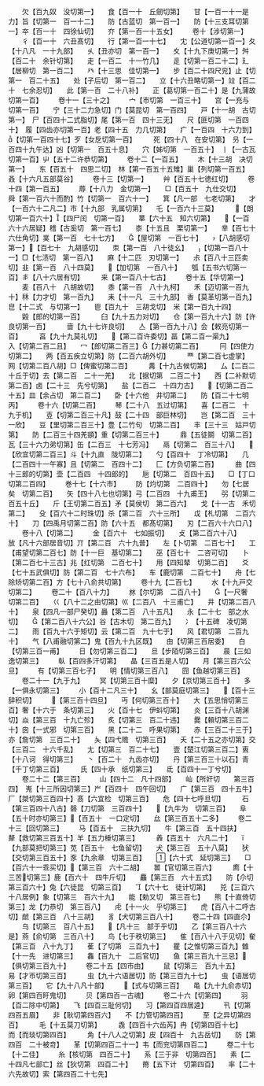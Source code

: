 <!-- { "loadSidebar": true } -->
　　欠【百九奴　没切第一】　　食【百一十　丘劒切第】　　甘【一百一十一是力】旨【切第一　百一十二】　　防【古蓝切　第一百一】　　防【十三支耳切第一】夲【百一十　四徐仙切】　　夰【第一百一十五女】
　　卷十【涉切第一】
　　彳【百一十　六丑髙切】　　行【第一百一十七】　　冘【公道切第一百一】夂【十八凡　一十九部】　　乆【丑亦切　第一百一】　　夊【十九下庚切第一】舛【百二十　余针切第】　　走【一百二　十一竹几】　　辵【切第一百二十二】廴【居柳切　第一百二】　　癶【十三思　佳切第一】　　步【百二十四尺兖】止【切第一　百二十五】　　处【子后切　第一百二】　　立【十六丑略切第一】竝【百二十　七余忍切】　　此【第一百　二十八补】　　正【葛切第一百二十】是【九蒲故切第一百】
　　卷十一【三十之】
　　宀【市切第　一百三十】　　宫【一充与　切第一百】　　宁【三十二力急切】门【莫昆切　第一百四】　　戸【十一胡　古切第一】　尸【百四十二式脂切】尾【第一百　四十三无】　　尺【匪切第　一百四十】　履【四齿亦切第一百】老【四十五　力几切第】　　疒【一百四　十六力到】　【切第一百四十七】歹【女戹切第一百】　　　死【四十八　在安切第】　叧【一百四十九午达】凶【切第一　百五十息】　　穴【姊切第　一百五十】　丨【一古瓦切第一百】屮【五十二许恭切第】
　　卷十二【一百五】
　　木【十三胡　决切第一】　　东【百五十　四思二切】　林【第一百五十五雉】巢【列切第一百五】　　　叒【十六凡五部莫谷】
　　卷十三【切第一】
　　艸【百五十七徳红切】
　　卷十四【第一百五】
　　蓐【十八力　金切第一】　　□【百五十　九仕交切】　　舜【第一百六十而酌】竹【切第一　百六十一】　　箕【凡一部　七老切第】　　才【一百六十二凡二】巿【十九部　乳属切第】　　乇【一百六十三莫】　　　【朗切第一百六十】【四尸闰　切第一百】　　蕐【六十五　知六切第】　　【一百六十六居疑】稽【古奚切　第一百七】　　桼【十五且　栗切第一】　　丵【百七十六仕角切】菐【第一百　七十七方】　　【屋切第　一百七十】　　【八胡感切第一】【百七十　九胡感切】　　朿【第一百　八十徒幺】　　【切第一百八十一】□【七渍切　第一百八】　　麻【十二匹　刃切第一】　　尗【百八十三匹卖切】韭【第一百　八十四莫】　　【加切第　一百八十】　　瓠【五书六切第一百】丯【八十六居有切】　　　来【第一百八十七古】
　　卷十五【华切第一】
　　麦【百八十　八胡故切】　　黍【第一百　八十九柯】　　禾【迈切第一百九十】秝【力才切　第一百九】　　耒【十一凡　三十九部】　香【莫革切第一百九】皀【十二式　与切第一】　　鬯【百九十　三胡戈切】　米【第一百九十四】
　　毇【郎的切第一百】　　　臼【九十五力对切】　　仓【第一百九十六】防【许良切第一百】　　　啬【九十七许良切】　　亼【第一百九十八】会【敕亮切第一百】　　　亯【九十九莫礼切】　　【第二百许委切】畐【第二百一渠九】　　　入【切第二百二且】　　冖【郎切第二百三】【力甚切第二百】　　　冃【四使力切第二】　　两【百五疾立切第】防【二百六胡外切】　　　覀【第二百七虚掌】　　网【切第二百八胡】□【俾蜜切第二百】　　　冓【十九古候切第】　　厶【二百二十丘于切】去【第二百　二十一羌】　　北【据切第　二百二十】　　西【二补默切第二百】卤【二十三　先兮切第】　　盐【二百二　十四力古】　　【切第二百二十五】皿【余占切　第二百二】　　卧【十六他　井切第二】　　防【百二十七明丙】
　　卷十六【切第二百】
　　琴【二十八　五过切第】　　喜【二百二　十九于机】　　壴【切第二百三十凡】鼓【二十四　部巨林切】　　岂【第二百　三十一欣】　　豆【里切第二百三十】豊【二竹句　切第二百】　　丰【三十三　姑戸切第】　　防【二百三十四羌顗】重【切第二百三十】　　　鼎【五徒鬬　切第二百】　　瓦【三十六力弟切第】缶【二百三　十七芳冯】　　鬲【切第二　百三十八】　　【欣宜切第二百三】斗【十九直　陇切第二】　　勺【百四十　丁冷切第】　　几【二百四十一午寡】且【切第二　百四十二】　　匚【方负切第二百】　　　曲【四十三郎的切第】壶【二百四　十四郎的】　　巵【切第二　百四十五】　　□【丁口切第二百四】
　　巻十七【十六市】
　　防【灼切第　二百四十】　　勿【七居矣　切第二百】　　矢【四十八七也切第】弓【二百四　十九甫王】　　弜【切第二　百五十丘】　　斤【王切第二百五】矛【莫侯切　第二百六】　　戈【十一古　禾切第二】　　殳【百六十二时珠切】杀【第二百　六十三所】　　戉【札切第　二百六十】　　刀【四禹月切第二百】防【六十五　都髙切第】　　刃【二百六十六口八】
　　卷十八【切第二】
　　金【百六十　七如振切】　　攴【第二百六十八】　　放【凡十六部居音切】丌【第二百　六十九普】　　左【卜切第　二百七十】　　工【甫望切第二百七】防【十一巨　基切第二】　　巫【百七十　二咨可切】　　卜【第二百七十三古】兆【红切第　二百七十】　　用【四知辇　切第二百】　　爻【七十五武俱切】防【第二百　七十六布】　　车【鹿切第　二百七十】　　舟【七除矫切第二百】方【七十八俞共切第】
　　卷十九【二百七】
　　水【十九戸交切第二】
　　卷二十【百八十力】
　　沝【尔切第　二百八十】　　【一尺奢　切第二百】　　巜【八十二之由切第】巛【二百八　十三甫亡】　　井【切第二百八十】　　泉【四凡一部尸癸切】灥【第二百　八十五凡】　　永【二十七　部之水切】　　【第二百八十六公】谷【古木切　第二百九】　　冫【十五碑　凌切第二】　　雨【百九十六于矩切】云【第二百　九十七于】　　风【君切第　二百九十】　　气【八甫融切第二】鬼【百九十九区既】　　甶【切第三百居委】　　白【切第三百一甫】
　　日【勿切第三百二】　　旦【步陌切第三百】　　晨【三如逸切第三】
　　倝【百四多汗切第】　　晶【三百五是人切】　　月【第三百六公旦】
　　有【切第三百七子】　　明【情切第三百八】　　囧【鱼越切第三百】
　　卷二十一【九于九】
　　冥【切第三百十糜】　　夕【京切第三百十】　　多【一俱永切第三】
　　小【百十二凡三十】　　幺【部莫庭切第三】　　【百十三辞积切】
　　【第三百十四旦】　　丏【何切第三百十】　　大【五思悄切第三百】奢【十六于　条切第三】　　火【百十七　伊蚪切第】　　炎【三百十八胡渊切】焱【第三百　十九亡殄】　　炙【切第三　百二十违】　　爨【頼切第三百二十】囱【一式邪　切第三百】　　黑【二十二　呼果切第】　　赤【三百二十三于】亦【詹切第　三百二十】　　夨【四弋赡　切第三百】　　夭【二十五之亦切第】交【三百二　十六千乱】　　尢【切第三　百二十七】　　壹【楚江切第三百二】叀【十八诃　得切第三】　　丶【百二十　九齿亦切】　　丹【第三百三十以石】青【千丁切第三百】　　　氏【四十承　纸切第三】　　氐【百四十一丁兮切】
　　卷二十二【第三百】
　　山【四十二　凡十四部】　　屾【所奸切　　第三百四】　嵬【十三所因切第三】屵【百四十　四午回切】　　广【第三百　四十五牛】　　厂【桀切第三百四十】髙【六宜检　切第三百】　　危【四十七呼旦切】　　　石【第三百四十八古】磬【刀切第　三百四十】　　【九牛为　切第三百】　　阜【五十时亦切第三】【百五十　一口定切】　　厽【第三百五十二多】
　　卷二十三【回切第三】
　　马【百五十　三扶九切】　　牛【第三百　五十四扶】　　犛【救切第三百五十】羊【五力棰切第三】　　　羴【百五十　六凡二十】　　【九部莫把切第三】苋【百五十　七鱼留切】　　犬【第三百　五十八莫】　　犾【交切第三百五十】豕【九余章　切第三百】　　【六十式　延切第三】　　□【百六十一乖买切】【第三百　六十二胡】　　嘼【官切第三百六】　　　廌【十三苦切第三】鹿【百六十　四牛斤切】　　麤【第三百　六十五式】　　防【尒切第三百六十】兔【六徒昆　切第三百】　　【六十七　徒计切第】　　兕【三百六十八居例】象【切第三　百六十九】　　能【勅又切　第三百七】　　熊【十直倚切第三】龙【力恭切　第三百八】　　虍【十一火　乎切第三】　　虎【百八十二呼古切】虤【第三百　八十三胡】　　豸【犬切第三百八十】
　　卷二十四【四直尒】
　　乌【切第三　百八十五】　　【凡十三　部于乎切】　　乙【第三百八十六是】燕【俞切第　三百八十】　　鸟【七于秩切第三】　　隹【百八十八于见切】奞【第三百　八十九丁】　　萑【了切第　三百九十】　　瞿【之惟切第三百九】雔【十一先　进切第三】　　雥【百九十　二后官切】　　鱼【第三百九十三忌】【俱切第三百九十】
　　卷二十五【四市由】
　　鼠【切第三　百九十五】　　易【才帀切第三百】　　　虫【九十六语居切】防【第三百九十七】　　虫【语居切第三百】　　它【九十八凡十部】
　　【式与切第三百】　　黾【九十九俞赤切】　　卵【第四百盱鬼切】
　　贝【第四百一古魂】
　　卷二十六【切第四】
　　羽【百二除中切第】　　飞【四百三耻何切】　　习【第四百四居逵】
　　卂【切第四百五眉】　　非【耿切第四百六】　　不【力管切第四百】
　　至【之异切第四百】　　　毛【十五莫刀切第】　　　毳【四百十六齿芮】冉【切第四百十七】　　　而【而琰切第四百】　　　角【十八人之切第】皮【四百十　九古岳切】　　防【第四百　二十被竒】　　革【切第四百二十一】韦【而兖切第四百二】
　　卷二十七【十二佳】
　　糸【核切第　四百二十】　　系【三于非　切第四百】　　素【二十四凡七部亡】丝【狄切第　四百二十】　　黹【五下计　切第四百】　　率【二十六先故切】索【第四百二十七先】
